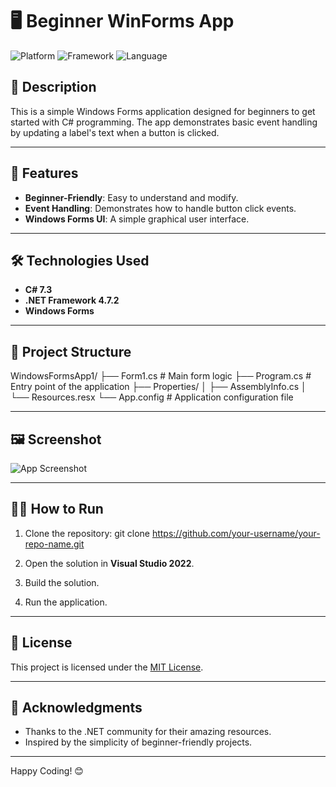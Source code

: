 # 🖥️ Beginner WinForms App

![Platform](https://img.shields.io/badge/platform-Windows-blue)
![Framework](https://img.shields.io/badge/.NET-Framework%204.7.2-blueviolet)
![Language](https://img.shields.io/badge/C%23-7.3-green)

## 📖 Description
This is a simple Windows Forms application designed for beginners to get started with C# programming. The app demonstrates basic event handling by updating a label's text when a button is clicked.

---

## 🚀 Features
- **Beginner-Friendly**: Easy to understand and modify.
- **Event Handling**: Demonstrates how to handle button click events.
- **Windows Forms UI**: A simple graphical user interface.

---

## 🛠️ Technologies Used
- **C# 7.3**
- **.NET Framework 4.7.2**
- **Windows Forms**

---

## 📂 Project Structure
WindowsFormsApp1/ ├── Form1.cs          # Main form logic ├── Program.cs        # Entry point of the application ├── Properties/ │   ├── AssemblyInfo.cs │   └── Resources.resx └── App.config        # Application configuration file


---

## 🖼️ Screenshot
![App Screenshot](<img src="./image1.png" >)

---

## 🧑‍💻 How to Run
1. Clone the repository:
 git clone https://github.com/your-username/your-repo-name.git

2. Open the solution in **Visual Studio 2022**.
3. Build the solution.
4. Run the application.

---

## 📜 License
This project is licensed under the [MIT License](LICENSE).

---

## 🌟 Acknowledgments
- Thanks to the .NET community for their amazing resources.
- Inspired by the simplicity of beginner-friendly projects.

---

Happy Coding! 😊


